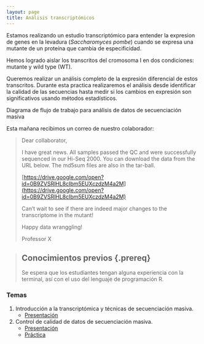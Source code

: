 ```yaml
---
layout: page
title: Análisis transcriptómicos
---
```


Estamos realizando un estudio transcriptómico para entender la expresion de genes
en la levadura (*Saccharomyces pombe*) cuando se expresa una 
mutante de un proteína que cambia de especificidad.

Hemos logrado aislar los transcritos del cromosoma I en dos condiciones: mutante y 
wild type (WT).

Queremos realizar un análisis completo de la expresión diferencial de estos transcritos. 
Durante esta practica realizaremos el análisis desde identificar la calidad de las secuencias
hasta medir si los cambios en expresión son significativos usando métodos estadísticos.

Diagrama de flujo de trabajo para análisis de datos de secuenciación masiva

Esta mañana recibimos un correo de nuestro colaborador:

>
>Dear collaborator,
>
>I have great news. All samples passed the QC and were successfully sequenced in 
>our Hi-Seq 2000. You can download the data from the URL below. The md5sum files are also 
>in the tar-ball.  
>
>[https://drive.google.com/open?id=0B9ZVSRlHL8cIbm5EUXczdzM4a2M](https://drive.google.com/open?id=0B9ZVSRlHL8cIbm5EUXczdzM4a2M)
>
>Can’t wait to see if there are indeed major changes to the transcriptome in the mutant! 
>
>Happy data wranggling!
>
>Professor X


> ## Conocimientos previos {.prereq}
>
> Se espera que los estudiantes tengan alguna experiencia con la terminal,
> así con el uso del lenguaje de programación R. 


### Temas


1. Introducción a la transcriptómica y técnicas de secuenciación masiva. 
	* [Presentación](SLIDES/PBI_17_Clase_1.pdf)
2. Control de calidad de datos de secuenciación masiva.
	* [Presentación](SLIDES/PBI_17_Clase_2.pdf)
	* [Práctica](01-quality.html)
	
	
<!--
3. Ensamble de transcriptomas *de novo*.
	* [Presentación](SLIDES/TIB17_Clase_3.pdf)
	* [Práctica](02-assembly_denovo.html)
4. Alineamiento de lecturas y transcritos.
	* [Presentación](SLIDES/TIB17_Clase_4.pdf)
	* [Práctica](03-mapping.html)
5. Ensamble de transcriptomas guiado.
	* [Presentación](SLIDES/TIB17_Clase_5.pdf)
	* [Práctica](04-assembly_guided.html)
6. Navegadores de genomas y transcriptomas.
	* [Presentación](SLIDES/TIB17_Clase_6.pdf)
	* [Práctica](05-browsers.html)
7. Anotación.
	* [Presentación](SLIDES/TIB17_Clase_8.pdf)
	* [Práctica](07-annotation.html)
8. Análisis de expresión diferencial.
	* [Presentación](SLIDES/TIB17_Clase_7.pdf)
	* [Práctica](06-expression.html)

Prácticas basadas en el curso [Trinity RNA-Seq Analysis Workshop](https://github.com/trinityrnaseq/RNASeq_Trinity_Tuxedo_Workshop/wiki).

-->








